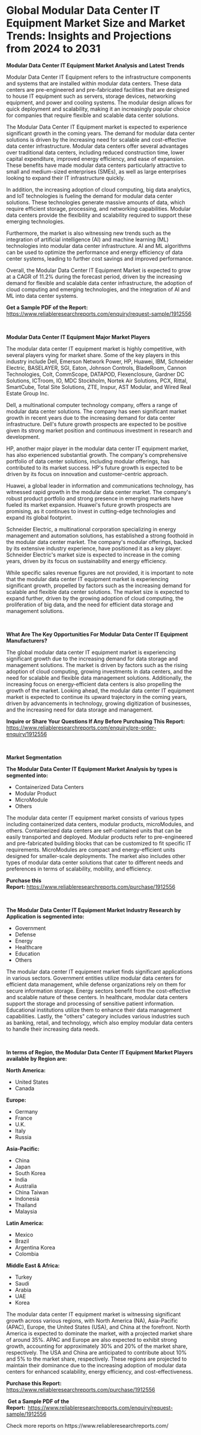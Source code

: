 <p><h1>Global Modular Data Center IT Equipment Market Size and Market Trends: Insights and Projections from 2024 to 2031</h1></p><p><strong>Modular Data Center IT Equipment Market Analysis and Latest Trends</strong></p>
<p><p>Modular Data Center IT Equipment refers to the infrastructure components and systems that are installed within modular data centers. These data centers are pre-engineered and pre-fabricated facilities that are designed to house IT equipment such as servers, storage devices, networking equipment, and power and cooling systems. The modular design allows for quick deployment and scalability, making it an increasingly popular choice for companies that require flexible and scalable data center solutions.</p><p>The Modular Data Center IT Equipment market is expected to experience significant growth in the coming years. The demand for modular data center solutions is driven by the increasing need for scalable and cost-effective data center infrastructure. Modular data centers offer several advantages over traditional data centers, including reduced construction time, lower capital expenditure, improved energy efficiency, and ease of expansion. These benefits have made modular data centers particularly attractive to small and medium-sized enterprises (SMEs), as well as large enterprises looking to expand their IT infrastructure quickly.</p><p>In addition, the increasing adoption of cloud computing, big data analytics, and IoT technologies is fueling the demand for modular data center solutions. These technologies generate massive amounts of data, which require efficient storage, processing, and networking capabilities. Modular data centers provide the flexibility and scalability required to support these emerging technologies.</p><p>Furthermore, the market is also witnessing new trends such as the integration of artificial intelligence (AI) and machine learning (ML) technologies into modular data center infrastructure. AI and ML algorithms can be used to optimize the performance and energy efficiency of data center systems, leading to further cost savings and improved performance.</p><p>Overall, the Modular Data Center IT Equipment Market is expected to grow at a CAGR of 11.2% during the forecast period, driven by the increasing demand for flexible and scalable data center infrastructure, the adoption of cloud computing and emerging technologies, and the integration of AI and ML into data center systems.</p></p>
<p><strong>Get a Sample PDF of the Report:&nbsp;</strong> <a href="https://www.reliableresearchreports.com/enquiry/request-sample/1912556">https://www.reliableresearchreports.com/enquiry/request-sample/1912556</a></p>
<p>&nbsp;</p>
<p><strong>Modular Data Center IT Equipment Major Market Players</strong></p>
<p><p>The modular data center IT equipment market is highly competitive, with several players vying for market share. Some of the key players in this industry include Dell, Emerson Network Power, HP, Huawei, IBM, Schneider Electric, BASELAYER, SGI, Eaton, Johnson Controls, BladeRoom, Cannon Technologies, Colt, CommScope, DATAPOD, Flexenclosure, Gardner DC Solutions, ICTroom, IO, MDC Stockholm, Nortek Air Solutions, PCX, Rittal, SmartCube, Total Site Solutions, ZTE, Inspur, AST Modular, and Wired Real Estate Group Inc.</p><p>Dell, a multinational computer technology company, offers a range of modular data center solutions. The company has seen significant market growth in recent years due to the increasing demand for data center infrastructure. Dell's future growth prospects are expected to be positive given its strong market position and continuous investment in research and development.</p><p>HP, another major player in the modular data center IT equipment market, has also experienced substantial growth. The company's comprehensive portfolio of data center solutions, including modular offerings, has contributed to its market success. HP's future growth is expected to be driven by its focus on innovation and customer-centric approach.</p><p>Huawei, a global leader in information and communications technology, has witnessed rapid growth in the modular data center market. The company's robust product portfolio and strong presence in emerging markets have fueled its market expansion. Huawei's future growth prospects are promising, as it continues to invest in cutting-edge technologies and expand its global footprint.</p><p>Schneider Electric, a multinational corporation specializing in energy management and automation solutions, has established a strong foothold in the modular data center market. The company's modular offerings, backed by its extensive industry experience, have positioned it as a key player. Schneider Electric's market size is expected to increase in the coming years, driven by its focus on sustainability and energy efficiency.</p><p>While specific sales revenue figures are not provided, it is important to note that the modular data center IT equipment market is experiencing significant growth, propelled by factors such as the increasing demand for scalable and flexible data center solutions. The market size is expected to expand further, driven by the growing adoption of cloud computing, the proliferation of big data, and the need for efficient data storage and management solutions.</p></p>
<p>&nbsp;</p>
<p><strong>What Are The Key Opportunities For Modular Data Center IT Equipment Manufacturers?</strong></p>
<p><p>The global modular data center IT equipment market is experiencing significant growth due to the increasing demand for data storage and management solutions. The market is driven by factors such as the rising adoption of cloud computing, growing investments in data centers, and the need for scalable and flexible data management solutions. Additionally, the increasing focus on energy-efficient data centers is also propelling the growth of the market. Looking ahead, the modular data center IT equipment market is expected to continue its upward trajectory in the coming years, driven by advancements in technology, growing digitization of businesses, and the increasing need for data storage and management.</p></p>
<p><strong>Inquire or Share Your Questions If Any Before Purchasing This Report:</strong> <a href="https://www.reliableresearchreports.com/enquiry/pre-order-enquiry/1912556">https://www.reliableresearchreports.com/enquiry/pre-order-enquiry/1912556</a></p>
<p>&nbsp;</p>
<p><strong>Market Segmentation</strong></p>
<p><strong>The Modular Data Center IT Equipment Market Analysis by types is segmented into:</strong></p>
<p><ul><li>Containerized Data Centers</li><li>Modular Product</li><li>MicroModule</li><li>Others</li></ul></p>
<p><p>The modular data center IT equipment market consists of various types including containerized data centers, modular products, microModules, and others. Containerized data centers are self-contained units that can be easily transported and deployed. Modular products refer to pre-engineered and pre-fabricated building blocks that can be customized to fit specific IT requirements. MicroModules are compact and energy-efficient units designed for smaller-scale deployments. The market also includes other types of modular data center solutions that cater to different needs and preferences in terms of scalability, mobility, and efficiency.</p></p>
<p><strong>Purchase this Report:&nbsp;</strong><a href="https://www.reliableresearchreports.com/purchase/1912556">https://www.reliableresearchreports.com/purchase/1912556</a></p>
<p>&nbsp;</p>
<p><strong>The Modular Data Center IT Equipment Market Industry Research by Application is segmented into:</strong></p>
<p><ul><li>Government</li><li>Defense</li><li>Energy</li><li>Healthcare</li><li>Education</li><li>Others</li></ul></p>
<p><p>The modular data center IT equipment market finds significant applications in various sectors. Government entities utilize modular data centers for efficient data management, while defense organizations rely on them for secure information storage. Energy sectors benefit from the cost-effective and scalable nature of these centers. In healthcare, modular data centers support the storage and processing of sensitive patient information. Educational institutions utilize them to enhance their data management capabilities. Lastly, the "others" category includes various industries such as banking, retail, and technology, which also employ modular data centers to handle their increasing data needs.</p></p>
<p>&nbsp;</p>
<p><strong>In terms of Region, the Modular Data Center IT Equipment Market Players available by Region are:</strong></p>
<p>
    <p> <strong> North America: </strong>
        <ul>
            <li>United States</li>
            <li>Canada</li>
        </ul>
        </p> 
    <p> <strong> Europe: </strong>
        <ul>
            <li>Germany</li>
            <li>France</li>
            <li>U.K.</li>
            <li>Italy</li>
            <li>Russia</li>
        </ul>
        </p> 
    <p> <strong> Asia-Pacific: </strong>
        <ul>
            <li>China</li>
            <li>Japan</li>
            <li>South Korea</li>
            <li>India</li>
            <li>Australia</li>
            <li>China Taiwan</li>
            <li>Indonesia</li>
            <li>Thailand</li>
            <li>Malaysia</li>
        </ul>
        </p> 
    <p> <strong> Latin America: </strong>
        <ul>
            <li>Mexico</li>
            <li>Brazil</li>
            <li>Argentina Korea</li>
            <li>Colombia</li>
        </ul>
        </p> 
    <p> <strong> Middle East & Africa: </strong>
        <ul>
            <li>Turkey</li>
            <li>Saudi</li>
            <li>Arabia</li>
            <li>UAE</li>
            <li>Korea</li>
        </ul>
    </p>
    </p>
<p><p>The modular data center IT equipment market is witnessing significant growth across various regions, with North America (NA), Asia-Pacific (APAC), Europe, the United States (USA), and China at the forefront. North America is expected to dominate the market, with a projected market share of around 35%. APAC and Europe are also expected to exhibit strong growth, accounting for approximately 30% and 20% of the market share, respectively. The USA and China are anticipated to contribute about 10% and 5% to the market share, respectively. These regions are projected to maintain their dominance due to the increasing adoption of modular data centers for enhanced scalability, energy efficiency, and cost-effectiveness.</p></p>
<p><strong>Purchase this Report: </strong><a href="https://www.reliableresearchreports.com/purchase/1912556">https://www.reliableresearchreports.com/purchase/1912556</a></p>
<p>&nbsp;<strong>Get a Sample PDF of the Report:&nbsp;&nbsp;</strong><a href="https://www.reliableresearchreports.com/enquiry/request-sample/1912556">https://www.reliableresearchreports.com/enquiry/request-sample/1912556</a></p>
<p><strong></strong></p>
<p>Check more reports on https://www.reliableresearchreports.com/</p>